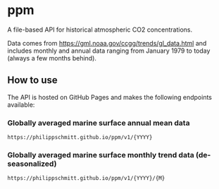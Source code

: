 # ppm
A file-based API for historical atmospheric CO2 concentrations.

Data comes from https://gml.noaa.gov/ccgg/trends/gl_data.html and includes monthly and annual data ranging from January 1979 to today (always a few months behind).

## How to use
The API is hosted on GitHub Pages and makes the following endpoints available:

### Globally averaged marine surface annual mean data
`https://philippschmitt.github.io/ppm/v1/{YYYY}`

### Globally averaged marine surface monthly trend data (de-seasonalized)
`https://philippschmitt.github.io/ppm/v1/{YYYY}/{M}`
